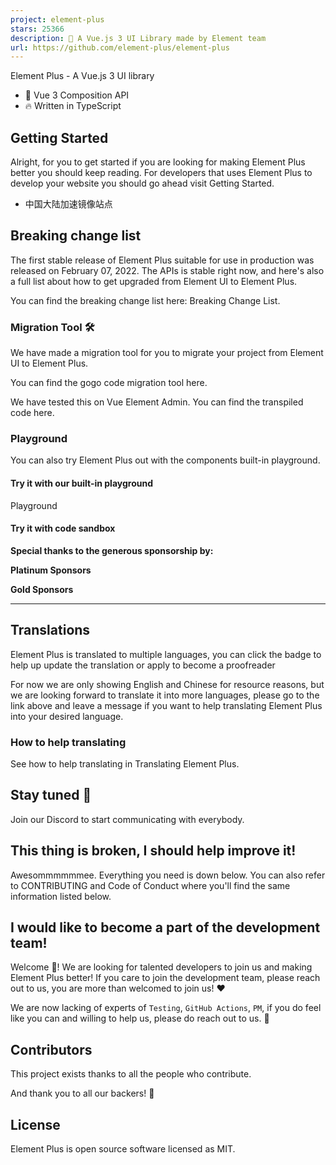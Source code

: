 ```yaml
---
project: element-plus
stars: 25366
description: 🎉 A Vue.js 3 UI Library made by Element team
url: https://github.com/element-plus/element-plus
---
```


  

Element Plus - A Vue.js 3 UI library

-   💪 Vue 3 Composition API
-   🔥 Written in TypeScript

Getting Started
---------------

Alright, for you to get started if you are looking for making Element Plus better you should keep reading. For developers that uses Element Plus to develop your website you should go ahead visit Getting Started.

-   中国大陆加速镜像站点

Breaking change list
--------------------

The first stable release of Element Plus suitable for use in production was released on February 07, 2022. The APIs is stable right now, and here's also a full list about how to get upgraded from Element UI to Element Plus.

You can find the breaking change list here: Breaking Change List.

### Migration Tool 🛠️

We have made a migration tool for you to migrate your project from Element UI to Element Plus.

You can find the gogo code migration tool here.

We have tested this on Vue Element Admin. You can find the transpiled code here.

### Playground

You can also try Element Plus out with the components built-in playground.

#### Try it with our built-in playground

Playground

#### Try it with code sandbox

**Special thanks to the generous sponsorship by:**

  

**Platinum Sponsors**

**Gold Sponsors**

* * *

Translations
------------

Element Plus is translated to multiple languages, you can click the badge to help up update the translation or apply to become a proofreader

For now we are only showing English and Chinese for resource reasons, but we are looking forward to translate it into more languages, please go to the link above and leave a message if you want to help translating Element Plus into your desired language.

### How to help translating

See how to help translating in Translating Element Plus.

Stay tuned 👀
-------------

Join our Discord to start communicating with everybody.

This thing is broken, I should help improve it!
-----------------------------------------------

Awesommmmmmee. Everything you need is down below. You can also refer to CONTRIBUTING and Code of Conduct where you'll find the same information listed below.

I would like to become a part of the development team!
------------------------------------------------------

Welcome 🤩! We are looking for talented developers to join us and making Element Plus better! If you care to join the development team, please reach out to us, you are more than welcomed to join us! ❤️

We are now lacking of experts of `Testing`, `GitHub Actions`, `PM`, if you do feel like you can and willing to help us, please do reach out to us. 🙏

Contributors
------------

This project exists thanks to all the people who contribute.

And thank you to all our backers! 🙏

License
-------

Element Plus is open source software licensed as MIT.
